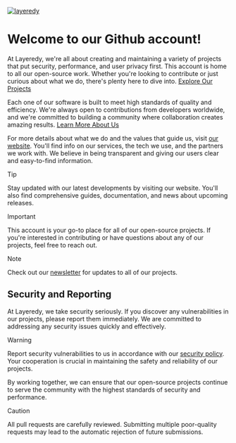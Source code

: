 [![layeredy](https://cdn.layeredy.com/wordmark-background-waves-rounded.png)](https://layeredy.com)

# Welcome to our Github account!

At Layeredy, we're all about creating and maintaining a variety of projects that put security, performance, and user privacy first. This account is home to all our open-source work. Whether you're looking to contribute or just curious about what we do, there's plenty here to dive into. [Explore Our Projects](https://layeredy.com/portfolio/)

Each one of our software is built to meet high standards of quality and efficiency. We're always open to contributions from developers worldwide, and we're committed to building a community where collaboration creates amazing results. [Learn More About Us
](https://layeredy.com/history/)

For more details about what we do and the values that guide us, visit [our website](https://layeredy.com/). You'll find info on our services, the tech we use, and the partners we work with. We believe in being transparent and giving our users clear and easy-to-find information.


> [!TIP]
> Stay updated with our latest developments by visiting our website. You'll also find comprehensive guides, documentation, and news about upcoming releases.

> [!IMPORTANT]
> This account is your go-to place for all of our open-source projects. If you're interested in contributing or have questions about any of our projects, feel free to reach out.

> [!NOTE]  
> Check out our [newsletter](https://news.layeredy.com) for updates to all of our projects.


## Security and Reporting

At Layeredy, we take security seriously. If you discover any vulnerabilities in our projects, please report them immediately. We are committed to addressing any security issues quickly and effectively.

> [!WARNING]
> Report security vulnerabilities to us in accordance with our [security policy](https://layeredy.com/security-policy/). Your cooperation is crucial in maintaining the safety and reliability of our projects.

By working together, we can ensure that our open-source projects continue to serve the community with the highest standards of security and performance.

> [!CAUTION]
> All pull requests are carefully reviewed. Submitting multiple poor-quality requests may lead to the automatic rejection of future submissions.
